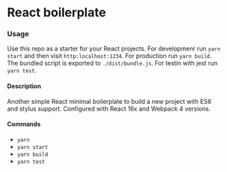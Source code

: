 # React boilerplate

### Usage

Use this repo as a starter for your React projects. For developmenr run `yarn start` and then visit `http:localhost:1234`. For production run `yarn build`. The bundled script is exported to `./dist/bundle.js`. For testin with jest run `yarn test`.

#### Description

Another simple React minimal boilerplate to build a new project with ES6 and stylus support.
Configured with React 16x and Webpack 4 versions.

#### Commands
* `yarn` 
* `yarn start`
* `yarn build`
* `yarn test`

